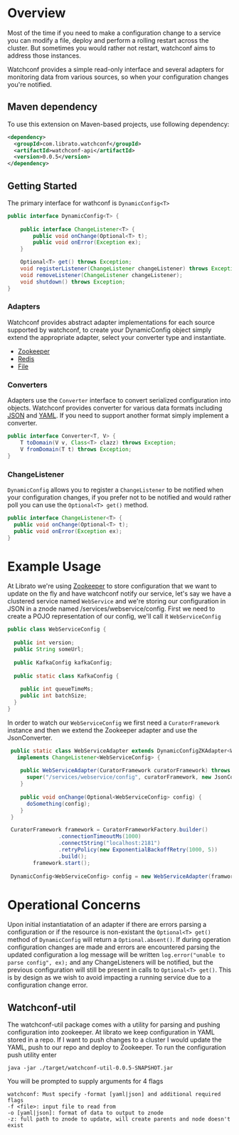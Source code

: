 Overview
=========

Most of the time if you need to make a configuration change to a service you can modify a file, deploy and perform a rolling restart across the cluster. But sometimes you would rather not restart, watchconf aims to address those instances.

Watchconf provides a simple read-only interface and several adapters for monitoring data from various sources, so when your configuration changes you're notified.

## Maven dependency

To use this extension on Maven-based projects, use following dependency:

```xml
<dependency>
  <groupId>com.librato.watchconf</groupId>
  <artifactId>watchconf-api</artifactId>
  <version>0.0.5</version>
</dependency>
```

## Getting Started

The primary interface for wathconf is ```DynamicConfig<T>```

```java
public interface DynamicConfig<T> {
    
    public interface ChangeListener<T> {
        public void onChange(Optional<T> t);
        public void onError(Exception ex);
    }

    Optional<T> get() throws Exception;
    void registerListener(ChangeListener changeListener) throws Exception;
    void removeListener(ChangeListener changeListener);
    void shutdown() throws Exception;
}
```

### Adapters

Watchconf provides abstract adapter implementations for each source supported by watchconf, to create your DynamicConfig object simply extend the appropriate adapter, select your converter type and instantiate.

* [Zookeeper](https://github.com/librato/watchconf/blob/master/watchconf-api/src/main/java/com/librato/watchconf/adapter/zookeeper/DynamicConfigZKAdapter.java)
* [Redis](https://github.com/librato/watchconf/blob/master/watchconf-api/src/main/java/com/librato/watchconf/adapter/redis/DynamicConfigRedisAdapter.java)
* [File](https://github.com/librato/watchconf/blob/master/watchconf-api/src/main/java/com/librato/watchconf/adapter/file/DynamicConfigFileAdapter.java)

### Converters

Adapters use the ```Converter``` interface to convert serialized configuration into objects. Watchconf provides converter for various data formats including [JSON](https://github.com/librato/watchconf/blob/master/watchconf-api/src/main/java/com/librato/watchconf/converter/JsonConverter.java) and [YAML](https://github.com/librato/watchconf/blob/master/watchconf-api/src/main/java/com/librato/watchconf/converter/YAMLConverter.java). If you need to support another format simply implement a converter.

```java
public interface Converter<T, V> {
    T toDomain(V v, Class<T> clazz) throws Exception;
    V fromDomain(T t) throws Exception;
}
```

### ChangeListener

```DynamicConfig``` allows you to register a ```ChangeListener``` to be notified when your configuration changes, if you prefer not to be notified and would rather poll you can use the ```Optional<T> get()``` method.

```java
public interface ChangeListener<T> {
  public void onChange(Optional<T> t);
  public void onError(Exception ex);
}
```

# Example Usage

At Librato we're using [Zookeeper](http://zookeeper.apache.org/) to store configuration that we want to update on the fly and have watchconf notify our service, let's say we have a clustered service named ```WebService``` and we're storing our configuration in JSON in a znode named /services/webservice/config. First we need to create a POJO representation of our config, we'll call it ```WebServiceConfig```

```java
public class WebServiceConfig {
  
  public int version;
  public String someUrl;
  
  public KafkaConfig kafkaConfig;
  
  public static class KafkaConfig {
    
    public int queueTimeMs;
    public int batchSize;
  }
}
```

In order to watch our ```WebServiceConfig``` we first need a ```CuratorFramework``` instance and then we extend the Zookeeper adapter and use the JsonConverter.

```java
 public static class WebServiceAdapter extends DynamicConfigZKAdapter<WebServiceConfig> 
   implements ChangeListener<WebServiceConfig> {
    
    public WebServiceAdapter(CuratorFramework curatorFramework) throws Exception {
      super("/services/webservice/config", curatorFramework, new JsonConverter<WebServiceConfig>());
    }
    
    public void onChange(Optional<WebServiceConfig> config) {
      doSomething(config);
    }
 }

 CuratorFramework framework = CuratorFrameworkFactory.builder()
                .connectionTimeoutMs(1000)
                .connectString("localhost:2181")
                .retryPolicy(new ExponentialBackoffRetry(1000, 5))
                .build();
        framework.start();
  
 DynamicConfig<WebServiceConfig> config = new WebServiceAdapter(framwork);
```

# Operational Concerns

Upon initial instantiatation of an adapter if there are errors parsing a configuration or if the resource is non-existant the ```Optional<T> get()``` method of ```DynamicConfig``` will return a ```Optional.absent()```. If during operation configuration changes are made and errors are encountered parsing the updated configuration a log message will be written ```log.error("unable to parse config", ex);``` and any ChangeListeners will be notified, but the previous configuration will still be present in calls to ```Optional<T> get()```. This is by design as we wish to avoid impacting a running service due to a configuration change error.

## Watchconf-util

The watchconf-util package comes with a utility for parsing and pushing configuration into zookeeper. At librato we keep configuration in YAML stored in a repo. If I want to push changes to a cluster I would update the YAML, push to our repo and deploy to Zookeeper. To run the configuration push utility enter

```java -jar ./target/watchconf-util-0.0.5-SNAPSHOT.jar```

You will be prompted to supply arguments for 4 flags

```
watchconf: Must specify -format [yaml|json] and additional required flags
-f <file>: input file to read from
-o [yaml|json]: format of data to output to znode
-z: full path to znode to update, will create parents and node doesn't exist
```

